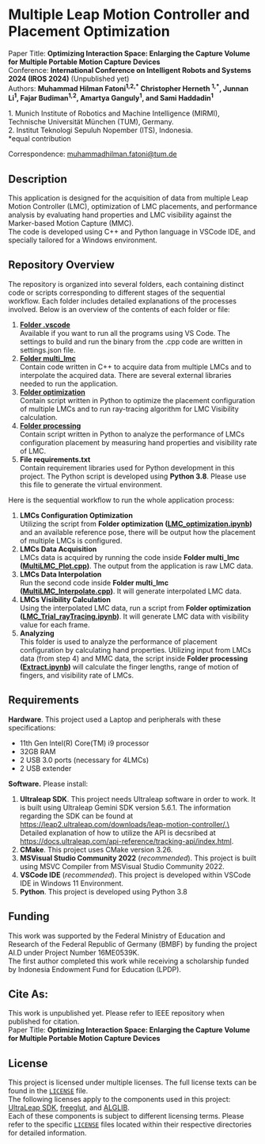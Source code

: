 # Multiple Leap Motion Controller and Placement Optimization

Paper Title: **Optimizing Interaction Space: Enlarging the Capture Volume for Multiple Portable Motion Capture Devices**\
Conference: **International Conference on Intelligent Robots and Systems 2024 (IROS 2024)** (Unpublished yet)\
Authors: **Muhammad Hilman Fatoni<sup>1,2,\*</sup> Christopher Herneth <sup>1,\*</sup>, Junnan Li<sup>1</sup>, Fajar Budiman<sup>1,2</sup>, Amartya Ganguly<sup>1</sup>, and Sami Haddadin<sup>1</sup>**

1\. Munich Institute of Robotics and Machine Intelligence (MIRMI), Technische Universität München (TUM), Germany.\
2\. Institut Teknologi Sepuluh Nopember (ITS), Indonesia.\
\*equal contribution

Correspondence: muhammadhilman.fatoni@tum.de

## Description
This application is designed for the acquisition of data from multiple Leap Motion Controller (LMC), optimization of LMC placements, and performance analysis by evaluating hand properties and LMC visibility against the Marker-based Motion Capture (MMC).\
The code is developed using C++ and Python language in VSCode IDE, and specially tailored for a Windows environment.

## Repository Overview
The repository is organized into several folders, each containing distinct code or scripts corresponding to different stages of the sequential workflow. Each folder includes detailed explanations of the processes involved. Below is an overview of the contents of each folder or file:
1. [**Folder .vscode**](.vscode)\
Available if you want to run all the programs using VS Code. The settings to build and run the binary from the .cpp code are written in settings.json file.
2. [**Folder multi_lmc**](multi_lmc)\
Contain code written in C++ to acquire data from multiple LMCs and to interpolate the acquired data. There are several external libraries needed to run the application. 
3. [**Folder optimization**](optimization)\
Contain script written in Python to optimize the placement configuration of multiple LMCs and to run ray-tracing algorithm for LMC Visibility calculation.
4. [**Folder processing**](processing)\
Contain script written in Python to analyze the performance of LMCs configuration placement by measuring hand properties and visibility rate of LMC.
5. **File requirements.txt**\
Contain requirement libraries used for Python development in this project. The Python script is developed using **Python 3.8**. Please use this file to generate the virtual environment.

Here is the sequential workflow to run the whole application process:
1. **LMCs Configuration Optimization**\
Utilizing the script from **Folder optimization ([LMC_optimization.ipynb](optimization/LMC_optimization.ipynb))** and an available reference pose, there will be output how the placement of multiple LMCs is configured.
2. **LMCs Data Acquisition**\
LMCs data is acquired by running the code inside **Folder multi_lmc ([MultiLMC_Plot.cpp](multi_lmc/src/MultiLMC_Plot.cpp))**. The output from the application is raw LMC data.
3. **LMCs Data Interpolation**\
Run the second code inside **Folder multi_lmc ([MultiLMC_Interpolate.cpp](multi_lmc/src/MultiLMC_Interpolate.cpp))**. It will generate interpolated LMC data.
4. **LMCs Visibility Calculation**\
Using the interpolated LMC data, run a script from **Folder optimization ([LMC_Trial_rayTracing.ipynb](optimization/LMC_Trial_rayTracing.ipynb))**. It will generate LMC data with visibility value for each frame.
5. **Analyzing**\
This folder is used to analyze the performance of placement configuration by calculating hand properties. Utilizing input from LMCs data (from step 4) and MMC data, the script inside **Folder processing ([Extract.ipynb](processing/Extract.ipynb))** will calculate the finger lengths, range of motion of fingers, and visibility rate of LMCs.

## Requirements
**Hardware**. This project used a Laptop and peripherals with these specifications:
* 11th Gen Intel(R) Core(TM) i9 processor
* 32GB RAM
* 2 USB 3.0 ports (necessary for 4LMCs)
* 2 USB extender

**Software.** Please install:
1. **Ultraleap SDK**.
This project needs Ultraleap software in order to work. It is built using Ultraleap Gemini SDK version 5.6.1. The information regarding the SDK can be found at https://leap2.ultraleap.com/downloads/leap-motion-controller/.\
Detailed explanation of how to utilize the API is decsribed at https://docs.ultraleap.com/api-reference/tracking-api/index.html. 
2. **CMake**. This project uses CMake version 3.26.
3. **MSVisual Studio Community 2022** (*recommended*). This project is built using MSVC Compiler from MSVisual Studio Community 2022. 
4. **VSCode IDE** (*recommended*). This project is developed within VSCode IDE in Windows 11 Environment. 
5. **Python**. This project is developed using Python 3.8

## Funding
This work was supported by the Federal Ministry of Education and Research of the Federal Republic of Germany (BMBF) by funding the project AI.D under Project Number 16ME0539K.\
The first author completed this work while receiving a scholarship funded by Indonesia Endowment Fund for Education (LPDP).

## Cite As:
This work is unpublished yet. Please refer to IEEE repository when published for citation.\
Paper Title: **Optimizing Interaction Space: Enlarging the Capture Volume for Multiple Portable Motion Capture Devices** 

## License
This project is licensed under multiple licenses. The full license texts can be found in the [`LICENSE`](LICENSE.md) file.\
The following licenses apply to the components used in this project: [UltraLeap SDK](multi_lmc/ext_lib/Ultraleap/LeapSDK/LICENSE.md), [freeglut](multi_lmc/ext_lib/freeglut/LICENSE.md), and [ALGLIB](multi_lmc/ext_lib/Alglib/LICENSE.md).\
Each of these components is subject to different licensing terms. Please refer to the specific [`LICENSE`](LICENSE.md) files located within their respective directories for detailed information.